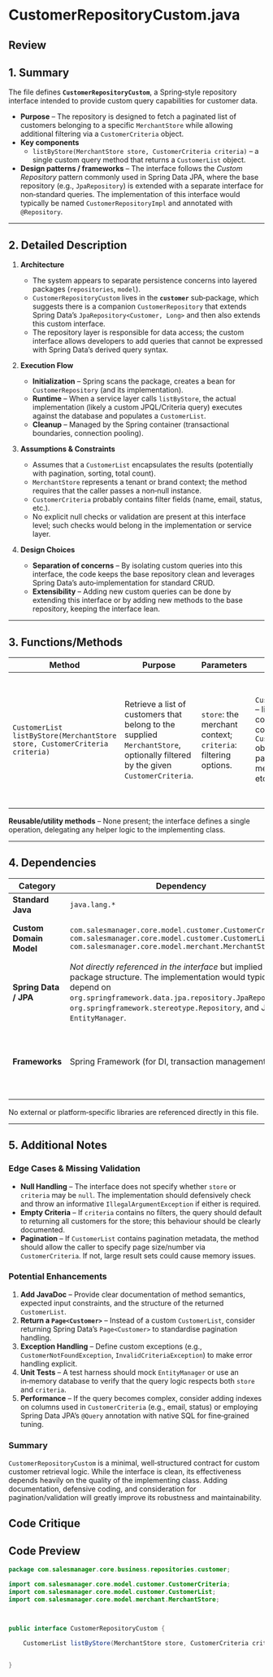 # CustomerRepositoryCustom.java

## Review

## 1. Summary  
The file defines **`CustomerRepositoryCustom`**, a Spring‑style repository interface intended to provide custom query capabilities for customer data.  
* **Purpose** – The repository is designed to fetch a paginated list of customers belonging to a specific `MerchantStore` while allowing additional filtering via a `CustomerCriteria` object.  
* **Key components**  
  * `listByStore(MerchantStore store, CustomerCriteria criteria)` – a single custom query method that returns a `CustomerList` object.  
* **Design patterns / frameworks** – The interface follows the *Custom Repository* pattern commonly used in Spring Data JPA, where the base repository (e.g., `JpaRepository`) is extended with a separate interface for non‑standard queries. The implementation of this interface would typically be named `CustomerRepositoryImpl` and annotated with `@Repository`.  

---

## 2. Detailed Description  
1. **Architecture**  
   * The system appears to separate persistence concerns into layered packages (`repositories`, `model`).  
   * `CustomerRepositoryCustom` lives in the **`customer`** sub‑package, which suggests there is a companion `CustomerRepository` that extends Spring Data’s `JpaRepository<Customer, Long>` and then also extends this custom interface.  
   * The repository layer is responsible for data access; the custom interface allows developers to add queries that cannot be expressed with Spring Data’s derived query syntax.  

2. **Execution Flow**  
   * **Initialization** – Spring scans the package, creates a bean for `CustomerRepository` (and its implementation).  
   * **Runtime** – When a service layer calls `listByStore`, the actual implementation (likely a custom JPQL/Criteria query) executes against the database and populates a `CustomerList`.  
   * **Cleanup** – Managed by the Spring container (transactional boundaries, connection pooling).  

3. **Assumptions & Constraints**  
   * Assumes that a `CustomerList` encapsulates the results (potentially with pagination, sorting, total count).  
   * `MerchantStore` represents a tenant or brand context; the method requires that the caller passes a non‑null instance.  
   * `CustomerCriteria` probably contains filter fields (name, email, status, etc.).  
   * No explicit null checks or validation are present at this interface level; such checks would belong in the implementation or service layer.  

4. **Design Choices**  
   * **Separation of concerns** – By isolating custom queries into this interface, the code keeps the base repository clean and leverages Spring Data’s auto‑implementation for standard CRUD.  
   * **Extensibility** – Adding new custom queries can be done by extending this interface or by adding new methods to the base repository, keeping the interface lean.  

---

## 3. Functions/Methods  

| Method | Purpose | Parameters | Return | Side‑Effects | Notes |
|--------|---------|------------|--------|--------------|-------|
| `CustomerList listByStore(MerchantStore store, CustomerCriteria criteria)` | Retrieve a list of customers that belong to the supplied `MerchantStore`, optionally filtered by the given `CustomerCriteria`. | `store`: the merchant context; `criteria`: filtering options. | `CustomerList` – likely contains a collection of `Customer` objects, pagination metadata, etc. | No direct side‑effects; implementation should only read data. | Should be documented with JavaDoc explaining expected behaviour, possible exceptions, and the meaning of the `criteria` fields. |

**Reusable/utility methods** – None present; the interface defines a single operation, delegating any helper logic to the implementing class.

---

## 4. Dependencies  

| Category | Dependency | Remarks |
|----------|------------|---------|
| **Standard Java** | `java.lang.*` | Implicit. |
| **Custom Domain Model** | `com.salesmanager.core.model.customer.CustomerCriteria`<br>`com.salesmanager.core.model.customer.CustomerList`<br>`com.salesmanager.core.model.merchant.MerchantStore` | Domain entities/DTOs defined elsewhere in the project. |
| **Spring Data / JPA** | *Not directly referenced in the interface* but implied by the package structure. The implementation would typically depend on `org.springframework.data.jpa.repository.JpaRepository`, `org.springframework.stereotype.Repository`, and JPA’s `EntityManager`. | None declared here. |
| **Frameworks** | Spring Framework (for DI, transaction management). | The interface itself is framework‑agnostic but is conventionally used within a Spring context. |

No external or platform‑specific libraries are referenced directly in this file.

---

## 5. Additional Notes  

### Edge Cases & Missing Validation  
* **Null Handling** – The interface does not specify whether `store` or `criteria` may be `null`. The implementation should defensively check and throw an informative `IllegalArgumentException` if either is required.  
* **Empty Criteria** – If `criteria` contains no filters, the query should default to returning all customers for the store; this behaviour should be clearly documented.  
* **Pagination** – If `CustomerList` contains pagination metadata, the method should allow the caller to specify page size/number via `CustomerCriteria`. If not, large result sets could cause memory issues.  

### Potential Enhancements  
1. **Add JavaDoc** – Provide clear documentation of method semantics, expected input constraints, and the structure of the returned `CustomerList`.  
2. **Return a `Page<Customer>`** – Instead of a custom `CustomerList`, consider returning Spring Data’s `Page<Customer>` to standardise pagination handling.  
3. **Exception Handling** – Define custom exceptions (e.g., `CustomerNotFoundException`, `InvalidCriteriaException`) to make error handling explicit.  
4. **Unit Tests** – A test harness should mock `EntityManager` or use an in‑memory database to verify that the query logic respects both `store` and `criteria`.  
5. **Performance** – If the query becomes complex, consider adding indexes on columns used in `CustomerCriteria` (e.g., email, status) or employing Spring Data JPA’s `@Query` annotation with native SQL for fine‑grained tuning.  

### Summary  
`CustomerRepositoryCustom` is a minimal, well‑structured contract for custom customer retrieval logic. While the interface is clean, its effectiveness depends heavily on the quality of the implementing class. Adding documentation, defensive coding, and consideration for pagination/validation will greatly improve its robustness and maintainability.

## Code Critique



## Code Preview

```java
package com.salesmanager.core.business.repositories.customer;

import com.salesmanager.core.model.customer.CustomerCriteria;
import com.salesmanager.core.model.customer.CustomerList;
import com.salesmanager.core.model.merchant.MerchantStore;



public interface CustomerRepositoryCustom {

	CustomerList listByStore(MerchantStore store, CustomerCriteria criteria);
	

}



```
